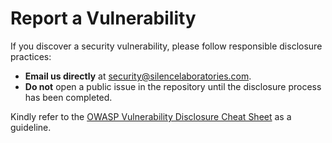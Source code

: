 # Report a Vulnerability

If you discover a security vulnerability, please follow responsible disclosure practices:

- **Email us directly** at [security@silencelaboratories.com](mailto:security@silencelaboratories.com).
- **Do not** open a public issue in the repository until the disclosure process has been completed.

Kindly refer to the [OWASP Vulnerability Disclosure Cheat Sheet](https://cheatsheetseries.owasp.org/cheatsheets/Vulnerability_Disclosure_Cheat_Sheet.html) as a guideline.
